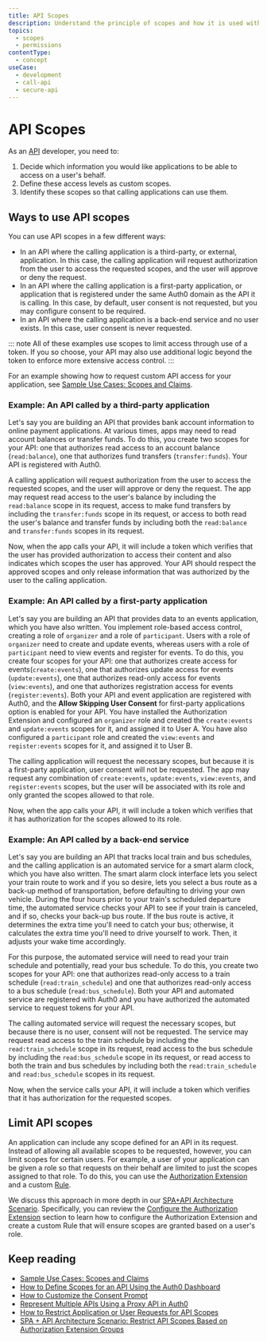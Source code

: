 ```yaml
---
title: API Scopes
description: Understand the principle of scopes and how it is used with APIs.
topics:
  - scopes
  - permissions
contentType:
  - concept
useCase:
  - development
  - call-api
  - secure-api
---
```

# API Scopes

As an [API](/apis) developer, you need to:

1. Decide which information you would like applications to be able to access on a user's behalf.
2. Define these access levels as custom scopes.
3. Identify these scopes so that calling applications can use them. 

## Ways to use API scopes

You can use API scopes in a few different ways:

* In an API where the calling application is a third-party, or external, application. In this case, the calling application will request authorization from the user to access the requested scopes, and the user will approve or deny the request.
* In an API where the calling application is a first-party application, or application that is registered under the same Auth0 domain as the API it is calling. In this case, by default, user consent is not requested, but you may configure consent to be required.
* In an API where the calling application is a back-end service and no user exists. In this case, user consent is never requested.

::: note
All of these examples use scopes to limit access through use of a token. If you so choose, your API may also use additional logic beyond the token to enforce more extensive access control.
:::

For an example showing how to request custom API access for your application, see [Sample Use Cases: Scopes and Claims](/scopes/current/sample-use-cases#request-custom-API-access).

### Example: An API called by a third-party application

Let's say you are building an API that provides bank account information to online payment applications. At various times, apps may need to read account balances or transfer funds. To do this, you create two scopes for your API: one that authorizes read access to an account balance (`read:balance`), one that authorizes fund transfers (`transfer:funds`). Your API is registered with Auth0.

A calling application will request authorization from the user to access the requested scopes, and the user will approve or deny the request. The app may request read access to the user's balance by including the `read:balance` scope in its request, access to make fund transfers by including the `transfer:funds` scope in its request, or access to both read the user's balance and transfer funds by including both the `read:balance` and `transfer:funds` scopes in its request. 

Now, when the app calls your API, it will include a token which verifies that the user has provided authorization to access their content and also indicates which scopes the user has approved. Your API should respect the approved scopes and only release information that was authorized by the user to the calling application. 

### Example: An API called by a first-party application

Let's say you are building an API that provides data to an events application, which you have also written. You implement role-based access control, creating a role of `organizer` and a role of `participant`. Users with a role of `organizer` need to create and update events, whereas users with a role of `participant` need to view events and register for events. To do this, you create four scopes for your API: one that authorizes create access for events(`create:events`), one that authorizes update access for events (`update:events`), one that authorizes read-only access for events (`view:events`), and one that authorizes registration access for events (`register:events`). Both your API and event application are registered with Auth0, and the **Allow Skipping User Consent** for first-party applications option is enabled for your API. You have installed the Authorization Extension and configured an `organizer` role and created the `create:events` and `update:events` scopes for it, and assigned it to User A. You have also configured a `participant` role and created the `view:events` and `register:events` scopes for it, and assigned it to User B.

The calling application will request the necessary scopes, but because it is a first-party application, user consent will not be requested. The app may request any combination of `create:events`, `update:events`, `view:events`, and `register:events` scopes, but the user will be associated with its role and only granted the scopes allowed to that role. 

Now, when the app calls your API, it will include a token which verifies that it has authorization for the scopes allowed to its role. 

### Example: An API called by a back-end service

Let's say you are building an API that tracks local train and bus schedules, and the calling application is an automated service for a smart alarm clock, which you have also written. The smart alarm clock interface lets you select your train route to work and if you so desire, lets you select a bus route as a back-up method of transportation, before defaulting to driving your own vehicle. During the four hours prior to your train's scheduled departure time, the automated service checks your API to see if your train is canceled, and if so, checks your back-up bus route. If the bus route is active, it determines the extra time you'll need to catch your bus; otherwise, it calculates the extra time you'll need to drive yourself to work. Then, it adjusts your wake time accordingly.

For this purpose, the automated service will need to read your train schedule and potentially, read your bus schedule. To do this, you create two scopes for your API: one that authorizes read-only access to a train schedule (`read:train_schedule`) and one that authorizes read-only access to a bus schedule (`read:bus_schedule`). Both your API and automated service are registered with Auth0 and you have authorized the automated service to request tokens for your API.

The calling automated service will request the necessary scopes, but because there is no user, consent will not be requested. The service may request read access to the train schedule by including the `read:train_schedule` scope in its request, read access to the bus schedule by including the `read:bus_schedule` scope in its request, or read access to both the train and bus schedules by including both the `read:train_schedule` and `read:bus_schedule` scopes in its request. 

Now, when the service calls your API, it will include a token which verifies that it has authorization for the requested scopes.

## Limit API scopes

An application can include any scope defined for an API in its request. Instead of allowing all available scopes to be requested, however, you can limit scopes for certain users. For example, a user of your application can be given a role so that requests on their behalf are limited to just the scopes assigned to that role. To do this, you can use the [Authorization Extension](/extensions/authorization-extension) and a custom [Rule](/rules).

We discuss this approach in more depth in our [SPA+API Architecture Scenario](/architecture-scenarios/spa-api). Specifically, you can review the [Configure the Authorization Extension](/architecture-scenarios/spa-api/part-2#configure-the-authorization-extension) section to learn how to configure the Authorization Extension and create a custom Rule that will ensure scopes are granted based on a user's role.


## Keep reading

- [Sample Use Cases: Scopes and Claims](/scopes/current/sample-use-cases)
- [How to Define Scopes for an API Using the Auth0 Dashboard](/scopes/current/guides/define-api-scopes-dashboard)
- [How to Customize the Consent Prompt](/scopes/current/guides/customize-consent-prompt)
- [Represent Multiple APIs Using a Proxy API in Auth0](/api-auth/tutorials/represent-multiple-apis)
- [How to Restrict Application or User Requests for API Scopes](/api-auth/restrict-requests-for-scopes)
- [SPA + API Architecture Scenario: Restrict API Scopes Based on Authorization Extension Groups](/architecture-scenarios/spa-api/part-2#configure-the-authorization-extension)
